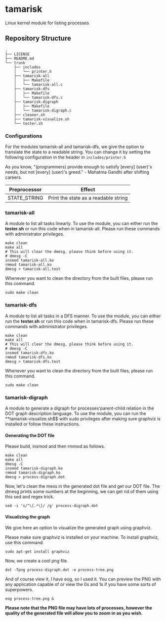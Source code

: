 # tamarisk
Linux kernel module for listing processes
## Repository Structure
```
.
├── LICENSE
├── README.md
└── trunk
    ├── includes
    │   └── printer.h
    ├── tamarisk-all
    │   ├── Makefile
    │   └── tamarisk-all.c
    ├── tamarisk-dfs
    │   ├── Makefile
    │   └── tamarisk-dfs.c
    ├── tamarisk-digraph
    │   ├── Makefile
    │   └── tamarisk-digraph.c
    ├── cleaner.sh
    ├── tamarisk-visualize.sh
    └── tester.sh
```
### Configurations

For the modules tamarisk-all and tamarisk-dfs, we give the option to translate the state to a readable string. You can change it by setting the following configuration in the header in ``includes/printer.h``

As you know, "(programmers) provide enough to satisfy \[every\] (user)'s needs, but not \[every\] (user)'s greed." - Mahatma Gandhi after shifting careers.

Preprocessor | Effect
------------ | -------------
STATE_STRING | Print the state as a readable string

### tamarisk-all
A module to list all tasks linearly. To use the module, you can either run the **tester.sh** or run this code when in tamarisk-all. Please run these commands with administrator privileges.
```
make clean
make all
# This will clear the dmesg, please think before using it.
# dmesg -C
insmod tamarisk-all.ko
rmmod tamarisk-all.ko
dmesg > tamarisk-all.test
```
Whenever you want to clean the directory from the built files, please run this command.
```
sudo make clean
```
### tamarisk-dfs
A module to list all tasks in a DFS manner. To use the module, you can either run the **tester.sh** or run this code when in tamarisk-dfs. Please run these commands with administrator privileges.
```
make clean
make all
# This will clear the dmesg, please think before using it.
# dmesg -C
insmod tamarisk-dfs.ko
rmmod tamarisk-dfs.ko
dmesg > tamarisk-dfs.test
```
Whenever you want to clean the directory from the built files, please run this command.
```
sudo make clean
```
### tamarisk-digraph
A module to generate a digraph for processes'parent-child relation in the DOT graph description language. To use the module, you can run the **tamarisk-visualize.sh$$ with sudo privileges after making sure graphviz is installed or follow these instructions.
#### Generating the DOT file
Please build, insmod and then rmmod as follows.
```
make clean
make all
dmesg -C
insmod tamarisk-digraph.ko
rmmod tamarisk-digraph.ko
dmesg > process-digraph.dot
```
Now, let's clean the mess in the generated dot file and get our DOT file. The dmesg prints some numbers at the beginning, we can get rid of them using this sed and regex trick.
```
sed -i 's/^\[.*\]/ /g' process-digraph.dot
```
#### Visualizing the graph
We give here an option to visualize the generated graph using graphviz.

Please make sure graphviz is installed on your machine. To install graphviz, use this command.
```
sudo apt-get install graphviz
```
Now, we create a cool png file.
```
dot -Tpng process-digraph.dot -o process-tree.png
```
And of course view it, I have eog, so I used it. You can preview the PNG with any application capable of or view the 0s and 1s if you have some sorts of superpowers.
```
eog process-tree.png &
```
**Please note that the PNG file may have lots of processes, however the quality of the generated file will allow you to zoom in as you wish.**

